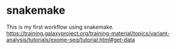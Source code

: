 # snakemake
This is my first workflow using snakemake.
<br>
https://training.galaxyproject.org/training-material/topics/variant-analysis/tutorials/exome-seq/tutorial.html#get-data
